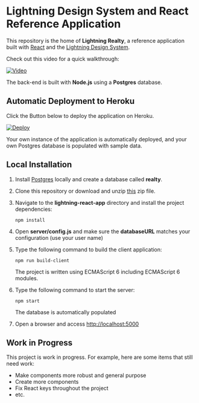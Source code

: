 # Lightning Design System and React Reference Application 

This repository is the home of **Lightning Realty**, a reference application built with [React](http://facebook.github.io/react/) and the [Lightning Design System](www.lightningdesignsystem.com). 

Check out this video for a quick walkthrough:

[![Video](http://img.youtube.com/vi/UZtvQazYX8A/0.jpg)](http://www.youtube.com/watch?v=UZtvQazYX8A)

The back-end is built with **Node.js** using a **Postgres** database. 

## Automatic Deployment to Heroku

Click the Button below to deploy the application on Heroku.

[![Deploy](https://www.herokucdn.com/deploy/button.png)](https://heroku.com/deploy)

Your own instance of the application is automatically deployed, and your own Postgres database is populated with sample data.

## Local Installation

1. Install [Postgres](http://www.postgresql.org/) locally and create a database called **realty**.

1. Clone this repository or download and unzip [this](https://github.com/ccoenraets/lightning-react-app/archive/master.zip) zip file.

1. Navigate to the **lightning-react-app** directory and install the project dependencies:

    ```
    npm install
    ```

1. Open **server/config.js** and make sure the **databaseURL** matches your configuration (use your user name)

1. Type the following command to build the client application:

    ```
    npm run build-client
    ```
    
    The project is written using ECMAScript 6 including ECMAScript 6 modules.

1. Type the following command to start the server:
    
    ```
    npm start
    ```
    
    The database is automatically populated
    
1. Open a browser and access [http://localhost:5000](http://localhost:5000)    

## Work in Progress

This project is work in progress. For example, here are some items that still need work:

- Make components more robust and general purpose
- Create more components
- Fix React keys throughout the project
- etc.


